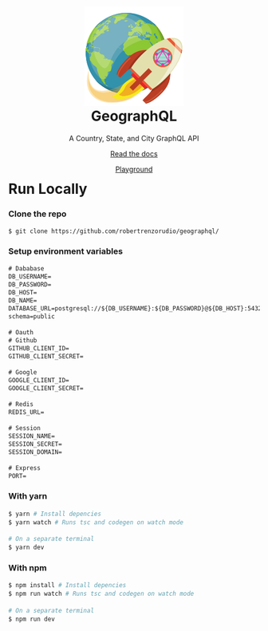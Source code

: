 <p align="center" style="margin-bottom: 0px !important;">
  <img width="200" height="200" alt="GeographQL Logo" src="https://raw.githubusercontent.com/robertrenzorudio/geographql-web/main/static/img/logo.svg"/>
</p>

<h1 align="center" style="margin-top: 0px;">GeographQL</h1>
<p align="center" >A Country, State, and City GraphQL API</p>

<p align="center" ><a href="https://geographql.netlify.app">Read the docs</a></p>

<p align="center" ><a href="https://api.geographql.renzooo.com/graphql">Playground</a></p>

<h1 style="margin-top: 0px;">Run Locally</h1>

### Clone the repo

```
$ git clone https://github.com/robertrenzorudio/geographql/
```

### Setup environment variables

```
# Dababase
DB_USERNAME=
DB_PASSWORD=
DB_HOST=
DB_NAME=
DATABASE_URL=postgresql://${DB_USERNAME}:${DB_PASSWORD}@${DB_HOST}:5432/${DB_NAME}?schema=public

# Oauth
# Github
GITHUB_CLIENT_ID=
GITHUB_CLIENT_SECRET=

# Google
GOOGLE_CLIENT_ID=
GOOGLE_CLIENT_SECRET=

# Redis
REDIS_URL=

# Session
SESSION_NAME=
SESSION_SECRET=
SESSION_DOMAIN=

# Express
PORT=
```

### With yarn

```bash
$ yarn # Install depencies
$ yarn watch # Runs tsc and codegen on watch mode

# On a separate terminal
$ yarn dev
```

### With npm

```bash
$ npm install # Install depencies
$ npm run watch # Runs tsc and codegen on watch mode

# On a separate terminal
$ npm run dev
```
